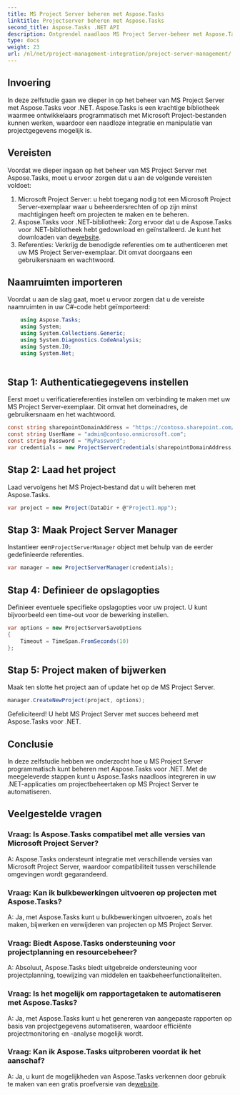 ```yaml
---
title: MS Project Server beheren met Aspose.Tasks
linktitle: Projectserver beheren met Aspose.Tasks
second_title: Aspose.Tasks .NET API
description: Ontgrendel naadloos MS Project Server-beheer met Aspose.Tasks voor .NET. Automatiseer projecttaken moeiteloos.
type: docs
weight: 23
url: /nl/net/project-management-integration/project-server-management/
---
```

## Invoering
In deze zelfstudie gaan we dieper in op het beheer van MS Project Server met Aspose.Tasks voor .NET. Aspose.Tasks is een krachtige bibliotheek waarmee ontwikkelaars programmatisch met Microsoft Project-bestanden kunnen werken, waardoor een naadloze integratie en manipulatie van projectgegevens mogelijk is.
## Vereisten
Voordat we dieper ingaan op het beheer van MS Project Server met Aspose.Tasks, moet u ervoor zorgen dat u aan de volgende vereisten voldoet:
1. Microsoft Project Server: u hebt toegang nodig tot een Microsoft Project Server-exemplaar waar u beheerdersrechten of op zijn minst machtigingen heeft om projecten te maken en te beheren.
2.  Aspose.Tasks voor .NET-bibliotheek: Zorg ervoor dat u de Aspose.Tasks voor .NET-bibliotheek hebt gedownload en geïnstalleerd. Je kunt het downloaden van de[website](https://releases.aspose.com/tasks/net/).
3. Referenties: Verkrijg de benodigde referenties om te authenticeren met uw MS Project Server-exemplaar. Dit omvat doorgaans een gebruikersnaam en wachtwoord.
## Naamruimten importeren
Voordat u aan de slag gaat, moet u ervoor zorgen dat u de vereiste naamruimten in uw C#-code hebt geïmporteerd:
```csharp
    using Aspose.Tasks;
    using System;
    using System.Collections.Generic;
    using System.Diagnostics.CodeAnalysis;
    using System.IO;
    using System.Net;
    
```
## Stap 1: Authenticatiegegevens instellen
Eerst moet u verificatiereferenties instellen om verbinding te maken met uw MS Project Server-exemplaar. Dit omvat het domeinadres, de gebruikersnaam en het wachtwoord.
```csharp
const string sharepointDomainAddress = "https://contoso.sharepoint.com/sites/pwa";
const string UserName = "admin@contoso.onmicrosoft.com";
const string Password = "MyPassword";
var credentials = new ProjectServerCredentials(sharepointDomainAddress, UserName, Password);
```
## Stap 2: Laad het project
Laad vervolgens het MS Project-bestand dat u wilt beheren met Aspose.Tasks.
```csharp
var project = new Project(DataDir + @"Project1.mpp");
```
## Stap 3: Maak Project Server Manager
 Instantieer een`ProjectServerManager` object met behulp van de eerder gedefinieerde referenties.
```csharp
var manager = new ProjectServerManager(credentials);
```
## Stap 4: Definieer de opslagopties
Definieer eventuele specifieke opslagopties voor uw project. U kunt bijvoorbeeld een time-out voor de bewerking instellen.
```csharp
var options = new ProjectServerSaveOptions
{
    Timeout = TimeSpan.FromSeconds(10)
};
```
## Stap 5: Project maken of bijwerken
Maak ten slotte het project aan of update het op de MS Project Server.
```csharp
manager.CreateNewProject(project, options);
```
Gefeliciteerd! U hebt MS Project Server met succes beheerd met Aspose.Tasks voor .NET.

## Conclusie
In deze zelfstudie hebben we onderzocht hoe u MS Project Server programmatisch kunt beheren met Aspose.Tasks voor .NET. Met de meegeleverde stappen kunt u Aspose.Tasks naadloos integreren in uw .NET-applicaties om projectbeheertaken op MS Project Server te automatiseren.
## Veelgestelde vragen
### Vraag: Is Aspose.Tasks compatibel met alle versies van Microsoft Project Server?
A: Aspose.Tasks ondersteunt integratie met verschillende versies van Microsoft Project Server, waardoor compatibiliteit tussen verschillende omgevingen wordt gegarandeerd.
### Vraag: Kan ik bulkbewerkingen uitvoeren op projecten met Aspose.Tasks?
A: Ja, met Aspose.Tasks kunt u bulkbewerkingen uitvoeren, zoals het maken, bijwerken en verwijderen van projecten op MS Project Server.
### Vraag: Biedt Aspose.Tasks ondersteuning voor projectplanning en resourcebeheer?
A: Absoluut, Aspose.Tasks biedt uitgebreide ondersteuning voor projectplanning, toewijzing van middelen en taakbeheerfunctionaliteiten.
### Vraag: Is het mogelijk om rapportagetaken te automatiseren met Aspose.Tasks?
A: Ja, met Aspose.Tasks kunt u het genereren van aangepaste rapporten op basis van projectgegevens automatiseren, waardoor efficiënte projectmonitoring en -analyse mogelijk wordt.
### Vraag: Kan ik Aspose.Tasks uitproberen voordat ik het aanschaf?
 A: Ja, u kunt de mogelijkheden van Aspose.Tasks verkennen door gebruik te maken van een gratis proefversie van de[website](https://purchase.aspose.com/temporary-license/).